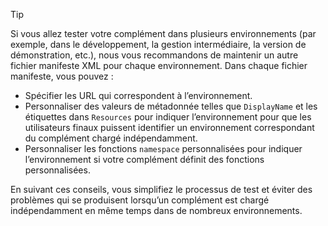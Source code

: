 > [!TIP]
> Si vous allez tester votre complément dans plusieurs environnements (par exemple, dans le développement, la gestion intermédiaire, la version de démonstration, etc.), nous vous recommandons de maintenir un autre fichier manifeste XML pour chaque environnement. Dans chaque fichier manifeste, vous pouvez :
> - Spécifier les URL qui correspondent à l’environnement.
> - Personnaliser des valeurs de métadonnée telles que `DisplayName` et les étiquettes dans `Resources` pour indiquer l’environnement pour que les utilisateurs finaux puissent identifier un environnement correspondant du complément chargé indépendamment. 
> - Personnaliser les fonctions `namespace` personnalisées pour indiquer l’environnement si votre complément définit des fonctions personnalisées.
> 
> En suivant ces conseils, vous simplifiez le processus de test et éviter des problèmes qui se produisent lorsqu’un complément est chargé indépendamment en même temps dans de nombreux environnements.